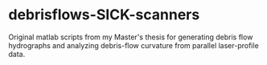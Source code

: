 # debrisflows-SICK-scanners
Original matlab scripts from my Master's thesis for generating debris flow hydrographs and analyzing debris-flow curvature from parallel laser-profile data.
